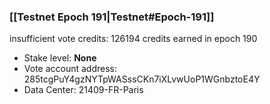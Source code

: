 ### [[Testnet Epoch 191|Testnet#Epoch-191]]
insufficient vote credits: 126194 credits earned in epoch 190
* Stake level: **None**
* Vote account address: 285tcgPuY4gzNYTpWASssCKn7iXLvwUoP1WGnbztoE4Y
* Data Center: 21409-FR-Paris